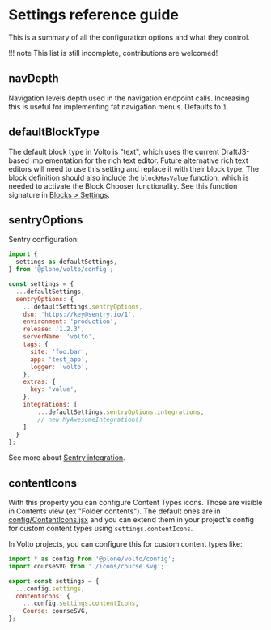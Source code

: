 # Settings reference guide

This is a summary of all the configuration options and what they control.

!!! note
This list is still incomplete, contributions are welcomed!

## navDepth

Navigation levels depth used in the navigation endpoint calls. Increasing this is useful
for implementing fat navigation menus. Defaults to `1`.

## defaultBlockType

The default block type in Volto is "text", which uses the current DraftJS-based implementation for the rich text editor. Future alternative rich text editors will need to use this setting and replace it with their block type. The block definition should also include the `blockHasValue` function, which is needed to activate the Block Chooser functionality. See this function signature in [Blocks > Settings](../blocks/settings.md).

## sentryOptions

Sentry configuration:

```js
import {
  settings as defaultSettings,
} from '@plone/volto/config';

const settings = {
  ...defaultSettings,
  sentryOptions: {
    ...defaultSettings.sentryOptions,
    dsn: 'https://key@sentry.io/1',
    environment: 'production',
    release: '1.2.3',
    serverName: 'volto',
    tags: {
      site: 'foo.bar',
      app: 'test_app',
      logger: 'volto',
    },
    extras: {
      key: 'value',
    },
    integrations: [
        ...defaultSettings.sentryOptions.integrations,
        // new MyAwesomeIntegration()
    ]
  }
};
```

See more about [Sentry integration](../deploying/sentry.md).

## contentIcons

With this property you can configure Content Types icons.
Those are visible in Contents view (ex "Folder contents").
The default ones are in [config/ContentIcons.jsx](https://github.com/plone/volto/tree/master/src/config/ContentIcons.jsx) and you can extend them in your project's config for custom content types using `settings.contentIcons`.

In Volto projects, you can configure this for custom content types like:

```js
import * as config from '@plone/volto/config';
import courseSVG from './icons/course.svg';

export const settings = {
  ...config.settings,
  contentIcons: {
    ...config.settings.contentIcons,
    Course: courseSVG,
};
```
